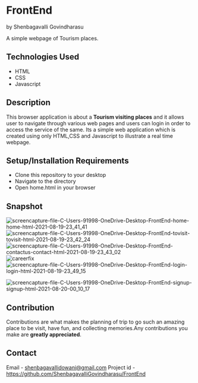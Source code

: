 # FrontEnd

by Shenbagavalli Govindharasu


A simple webpage of Tourism places.

## Technologies Used

 - HTML
 - CSS
 - Javascript

## Description

This browser application is about a **Tourism visiting places** and it allows user to navigate through various web pages and users can login in order to access the service of the same. Its a simple web application which is created using only HTML,CSS and Javascript to illustrate a real time webpage.

## Setup/Installation Requirements

 - Clone this repository to your desktop
 - Navigate to the directory
 - Open home.html in your browser

## Snapshot
![screencapture-file-C-Users-91998-OneDrive-Desktop-FrontEnd-home-home-html-2021-08-19-23_41_41](https://user-images.githubusercontent.com/88303324/130125952-3db1ce5c-13ae-4a0f-8bb7-474a914460b2.png)
![screencapture-file-C-Users-91998-OneDrive-Desktop-FrontEnd-tovisit-tovisit-html-2021-08-19-23_42_24](https://user-images.githubusercontent.com/88303324/130125995-323ef87e-9f21-40be-b031-ecd6e79bf797.png)
![screencapture-file-C-Users-91998-OneDrive-Desktop-FrontEnd-contactus-contact-html-2021-08-19-23_43_02](https://user-images.githubusercontent.com/88303324/130126034-3c16cf62-1d0f-43e0-a544-c3c980c0da77.png)
![careerfix](https://user-images.githubusercontent.com/88303324/130126085-cd8eb9d2-61fa-46b1-ad40-ed9e4b746df3.png)
![screencapture-file-C-Users-91998-OneDrive-Desktop-FrontEnd-login-login-html-2021-08-19-23_49_15](https://user-images.githubusercontent.com/88303324/130126060-daf7703f-79d7-41c9-a854-3dbaea92b438.png)

![screencapture-file-C-Users-91998-OneDrive-Desktop-FrontEnd-signup-signup-html-2021-08-20-00_10_17](https://user-images.githubusercontent.com/88303324/130126101-63578185-15ec-4e65-9b96-063079a6624e.png)


## Contribution
Contributions are what makes the planning of trip to go such an amazing place to be visit, have fun, and collecting memories.Any contributions you make are **greatly appreciated**.

## Contact
Email      - shenbagavallidowani@gmail.com
Project id - https://github.com/ShenbagavalliGovindharasu/FrontEnd
